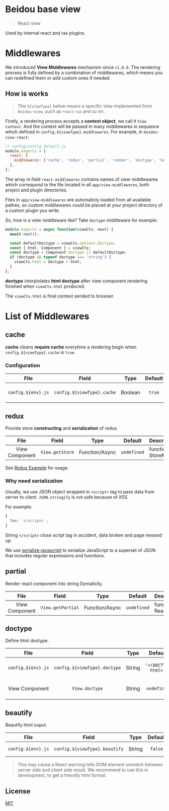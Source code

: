 # Beidou base view

> React view

Used by internal react and rax plugins.

# Middlewares

We introduced **View Middlewares** mechanism since `v1.0.0`. The rendering process is fully defined by a combination of middlewares, which means you can redefined them or add custom ones if needed.

## How is works

> The `${viewType}` below means a specific view implemented from `beidou-view`, such as `react` `rax` and so on.

Firstly, a rendering process accepts a **context object**, we call it `View Context`. And the context will be passed in many middlewares in sequence which defined in `config.${viewType}.middlewares`. For example, in `beidou-view-react`:

```js
// config/config.default.js
module.exports = {
  react: {
    middlewares: ['cache', 'redux', 'partial', 'render', 'doctype', 'beautify'],
  },
};
```

The array in field `react.middlewares` contains names of view middlewares which correspond to the file located in all `app/view-middlewares`, both project and plugin directories.

Files in `app/view-middlewares` are automaticly loaded from all available pathes, so custom middlewares could be placed at your project directory of a custom plugin you write.

So, how is a view middleware like? Take `doctype` middleware for example:

```js
module.exports = async function(viewCtx, next) {
  await next();

  const defaultDoctype = viewCtx.options.doctype;
  const { html, Component } = viewCtx;
  const doctype = Component.doctype || defaultDoctype;
  if (doctype && typeof doctype === 'string') {
    viewCtx.html = doctype + html;
  }
};
```

**doctype** interplolates **html doctype** after view component rendering finished when `viewCtx.html` produced.

The `viewCtx.html` is final context sended to browser.

# List of Middlewares

## cache

**cache** cleans **require cache** everytime a rendering begin when `config.${viewType}.cache` is `true`.

### Configuration

|        File        |           Field            |  Type   | Default | Description                 |
| :----------------: | :------------------------: | :-----: | :-----: | :-------------------------- |
| `config.${env}.js` | `config.${viewType}.cache` | Boolean | `true`  | Don't clean cache if `true` |

## redux

Provide store **constructing** and **serialization** of redux.

|      File      |      Field      |      Type      |   Default   | Description                       |
| :------------: | :-------------: | :------------: | :---------: | :-------------------------------- |
| View Component | `View.getStore` | Function/Async | `undefined` | function(viewCtx.props): StoreMap |

See [Redux Example](https://github.com/alibaba/beidou/tree/master/examples/redux) for usage.

### Why need serialization

Usually, we use JSON object wrapped in `<script>` tag to pass data from server to client. `JSON.stringify` is not safe because of XSS.

For example:

```js
{
  foo: `</script>`;
}
```

String `</script>` close script tag in accident, data broken and page messed up.

We use [serialize-javascript](https://github.com/yahoo/serialize-javascript) to serialize JavaScript to a superset of JSON that includes regular expressions and functions.

## partial

Render react component into string Dymaticlly.

|      File      |       Field       |      Type      |   Default   | Description                                |
| :------------: | :---------------: | :------------: | :---------: | :----------------------------------------- |
| View Component | `View.getPartial` | Function/Async | `undefined` | function(viewCtx.props): ReactComponentMap |

## doctype

Define html doctype.

|        File        |            Field             |  Type  |       Default       | Description           |
| :----------------: | :--------------------------: | :----: | :-----------------: | :-------------------- |
| `config.${env}.js` | `config.${viewType}.doctype` | String | `'<!DOCTYPE html>'` | Global doctype config |
|   View Component   |        `View.doctype`        | String |     `undefined`     | View doctype config   |

## beautify

Beautify html ouput.

|        File        |             Field             |  Type  | Default | Description             |
| :----------------: | :---------------------------: | :----: | :-----: | :---------------------- |
| `config.${env}.js` | `config.${viewType}.beautify` | String | `false` | enable/disable beautify |

> This may cause a React warning tells DOM element unmatch between server side and client side result. We recommend to use this in development, to get a friendly html format.

## License

[MIT](LICENSE)
